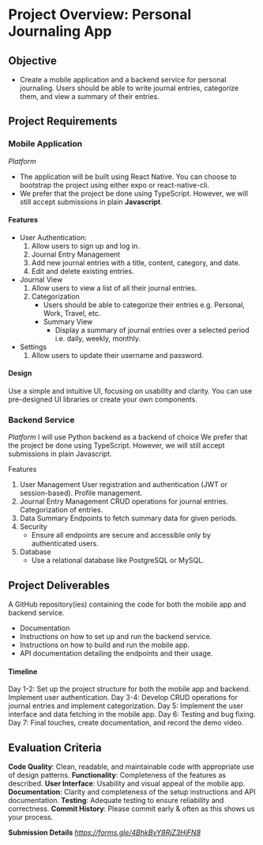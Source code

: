 # Project Overview: Personal Journaling App
## **Objective**
 - Create a mobile application and a backend service for personal journaling. Users should be able to write journal entries, categorize them, and view a summary of their entries.
## **Project Requirements**

### Mobile Application

*Platform*
 - The application will be built using React Native. You can choose to bootstrap the project using either expo or react-native-cli.
 - We prefer that the project be done using TypeScript. However, we will still accept submissions in plain **Javascript**.

#### **Features**
- User Authentication:
  1. Allow users to sign up and log in.
  2. Journal Entry Management
  3. Add new journal entries with a title, content, category, and date.
  4. Edit and delete existing entries.
- Journal View
  1. Allow users to view a list of all their journal entries.
  2. Categorization
       - Users should be able to categorize their entries e.g. Personal, Work, Travel, etc.
       - Summary View
            - Display a summary of journal entries over a selected period i.e. daily, weekly, monthly.
- Settings
  1. Allow users to update their username and password.

#### Design
Use a simple and intuitive UI, focusing on usability and clarity. You can use pre-designed UI libraries or create your own components.

### **Backend Service**
*Platform*
I will use Python backend as a backend of choice
We prefer that the project be done using TypeScript. However, we will still accept submissions in plain Javascript.

Features
1. User Management
User registration and authentication (JWT or session-based).
Profile management.
2. Journal Entry Management
CRUD operations for journal entries.
Categorization of entries.
3. Data Summary
Endpoints to fetch summary data for given periods.
4. Security
   - Ensure all endpoints are secure and accessible only by authenticated users.
5. Database
   - Use a relational database like PostgreSQL or MySQL.

## Project Deliverables
A GitHub repository(ies) containing the code for both the mobile app and backend service.
  - Documentation
  - Instructions on how to set up and run the backend service.
  - Instructions on how to build and run the mobile app.
  - API documentation detailing the endpoints and their usage.

#### **Timeline**
Day 1-2: Set up the project structure for both the mobile app and backend. Implement user authentication.
Day 3-4: Develop CRUD operations for journal entries and implement categorization.
Day 5: Implement the user interface and data fetching in the mobile app.
Day 6: Testing and bug fixing.
Day 7: Final touches, create documentation, and record the demo video.

## **Evaluation Criteria**
**Code Quality**: Clean, readable, and maintainable code with appropriate use of design patterns.
**Functionality**: Completeness of the features as described.
**User Interface**: Usability and visual appeal of the mobile app.
**Documentation**: Clarity and completeness of the setup instructions and API documentation.
**Testing**: Adequate testing to ensure reliability and correctness.
**Commit History**: Please commit early & often as this shows us your process.

**Submission Details**
*https://forms.gle/4BhkBvY8RjZ3HjFN8*
